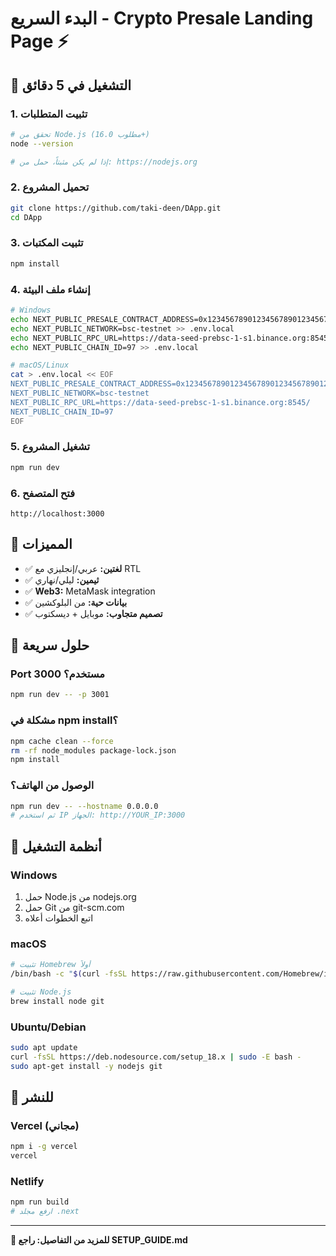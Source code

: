 # البدء السريع - Crypto Presale Landing Page ⚡

## 🚀 التشغيل في 5 دقائق

### 1. تثبيت المتطلبات
```bash
# تحقق من Node.js (مطلوب 16.0+)
node --version

# إذا لم يكن مثبتاً، حمل من: https://nodejs.org
```

### 2. تحميل المشروع
```bash
git clone https://github.com/taki-deen/DApp.git
cd DApp
```

### 3. تثبيت المكتبات
```bash
npm install
```

### 4. إنشاء ملف البيئة
```bash
# Windows
echo NEXT_PUBLIC_PRESALE_CONTRACT_ADDRESS=0x1234567890123456789012345678901234567890 > .env.local
echo NEXT_PUBLIC_NETWORK=bsc-testnet >> .env.local
echo NEXT_PUBLIC_RPC_URL=https://data-seed-prebsc-1-s1.binance.org:8545/ >> .env.local
echo NEXT_PUBLIC_CHAIN_ID=97 >> .env.local

# macOS/Linux
cat > .env.local << EOF
NEXT_PUBLIC_PRESALE_CONTRACT_ADDRESS=0x1234567890123456789012345678901234567890
NEXT_PUBLIC_NETWORK=bsc-testnet
NEXT_PUBLIC_RPC_URL=https://data-seed-prebsc-1-s1.binance.org:8545/
NEXT_PUBLIC_CHAIN_ID=97
EOF
```

### 5. تشغيل المشروع
```bash
npm run dev
```

### 6. فتح المتصفح
```
http://localhost:3000
```

## 🎯 المميزات

- ✅ **لغتين:** عربي/إنجليزي مع RTL
- ✅ **ثيمين:** ليلي/نهاري
- ✅ **Web3:** MetaMask integration
- ✅ **بيانات حية:** من البلوكشين
- ✅ **تصميم متجاوب:** موبايل + ديسكتوب

## 🔧 حلول سريعة

### Port 3000 مستخدم؟
```bash
npm run dev -- -p 3001
```

### مشكلة في npm install؟
```bash
npm cache clean --force
rm -rf node_modules package-lock.json
npm install
```

### الوصول من الهاتف؟
```bash
npm run dev -- --hostname 0.0.0.0
# ثم استخدم IP الجهاز: http://YOUR_IP:3000
```

## 📱 أنظمة التشغيل

### Windows
1. حمل Node.js من nodejs.org
2. حمل Git من git-scm.com
3. اتبع الخطوات أعلاه

### macOS
```bash
# تثبيت Homebrew أولاً
/bin/bash -c "$(curl -fsSL https://raw.githubusercontent.com/Homebrew/install/HEAD/install.sh)"

# تثبيت Node.js
brew install node git
```

### Ubuntu/Debian
```bash
sudo apt update
curl -fsSL https://deb.nodesource.com/setup_18.x | sudo -E bash -
sudo apt-get install -y nodejs git
```

## 🚀 للنشر

### Vercel (مجاني)
```bash
npm i -g vercel
vercel
```

### Netlify
```bash
npm run build
# ارفع مجلد .next
```

---

**📖 للمزيد من التفاصيل: راجع SETUP_GUIDE.md**

